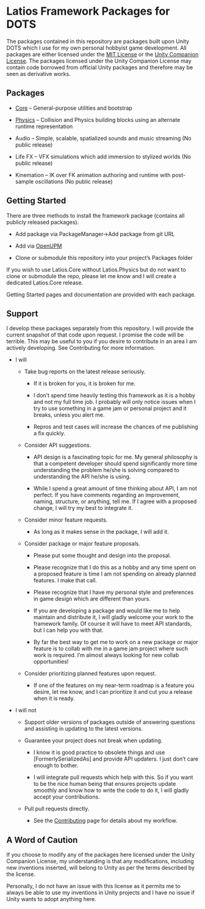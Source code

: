# Latios Framework Packages for DOTS

The packages contained in this repository are packages built upon Unity DOTS
which I use for my own personal hobbyist game development. All packages are
either licensed under the [MIT License](https://opensource.org/licenses/MIT) or
the [Unity Companion
License](https://unity3d.com/legal/licenses/Unity_Companion_License). The
packages licensed under the Unity Companion License may contain code borrowed
from official Unity packages and therefore may be seen as derivative works.

## Packages

-   [Core](Documentation~/Core/README.md) – General-purpose utilities and
    bootstrap

-   [Physics](Documentation~/Physics/README.md) – Collision and Physics building
    blocks using an alternate runtime representation

-   Audio – Simple, scalable, spatialized sounds and music streaming (No public
    release)

-   Life FX – VFX simulations which add immersion to stylized worlds (No public
    release)

-   Kinemation – IK over FK animation authoring and runtime with post-sample
    oscillations (No public release)

## Getting Started

There are three methods to install the framework package (contains all publicly
released packages).

-   Add package via PackageManager-\>Add package from git URL

-   Add via [OpenUPM](https://openupm.com/packages/com.latios.latiosframework/)

-   Clone or submodule this repository into your project’s Packages folder

If you wish to use Latios.Core without Latios.Physics but do not want to clone
or submodule the repo, please let me know and I will create a dedicated
Latios.Core release.

Getting Started pages and documentation are provided with each package.

## Support

I develop these packages separately from this repository. I will provide the
current snapshot of that code upon request. I promise the code will be terrible.
This may be useful to you if you desire to contribute in an area I am actively
developing. See Contributing for more information.

-   I will

    -   Take bug reports on the latest release seriously.

        -   If it is broken for you, it is broken for me.

        -   I don’t spend time heavily testing this framework as it is a hobby
            and not my full time job. I probably will only notice issues when I
            try to use something in a game jam or personal project and it
            breaks, unless you alert me.

        -   Repros and test cases will increase the chances of me publishing a
            fix quickly.

    -   Consider API suggestions.

        -   API design is a fascinating topic for me. My general philosophy is
            that a competent developer should spend significantly more time
            understanding the problem he/she is solving compared to
            understanding the API he/she is using.

        -   While I spend a great amount of time thinking about API, I am not
            perfect. If you have comments regarding an improvement, naming,
            structure, or anything, tell me. If I agree with a proposed change,
            I will try my best to integrate it.

    -   Consider minor feature requests.

        -   As long as it makes sense in the package, I will add it.

    -   Consider package or major feature proposals.

        -   Please put some thought and design into the proposal.

        -   Please recognize that I do this as a hobby and any time spent on a
            proposed feature is time I am not spending on already planned
            features. I make that call.

        -   Please recognize that I have my personal style and preferences in
            game design which are different than yours.

        -   If you are developing a package and would like me to help maintain
            and distribute it, I will gladly welcome your work to the framework
            family. Of course it will have to meet API standards, but I can help
            you with that.

        -   By far the best way to get me to work on a new package or major
            feature is to collab with me in a game jam project where such work
            is required. I’m almost always looking for new collab opportunities!

    -   Consider prioritizing planned features upon request.

        -   If one of the features on my near-term roadmap is a feature you
            desire, let me know, and I can prioritize it and cut you a release
            when it is ready.

-   I will not

    -   Support older versions of packages outside of answering questions and
        assisting in updating to the latest versions.

    -   Guarantee your project does not break when updating.

        -   I know it is good practice to obsolete things and use
            [FormerlySerializedAs] and provide API updaters. I just don’t care
            enough to bother.

        -   I will integrate pull requests which help with this. So if you want
            to be the nice human being that ensures projects update smoothly and
            know how to write the code to do it, I will gladly accept your
            contributions.

    -   Pull pull requests directly.

        -   See the [Contributing](Documentation~/Contributing.md) page for
            details about my workflow.

## A Word of Caution

If you choose to modify any of the packages here licensed under the Unity
Companion License, my understanding is that any modifications, including new
inventions inserted, will belong to Unity as per the terms described by the
license.

Personally, I do not have an issue with this license as it permits me to always
be able to use my inventions in Unity projects and I have no issue if Unity
wants to adopt anything here.
